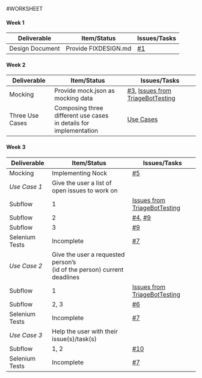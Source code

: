 #WORKSHEET
#### Week 1

| Deliverable   | Item/Status   |  Issues/Tasks
| ------------- | ------------  |  ------------
| Design Document | Provide FIXDESIGN.md    | [#1](https://github.ncsu.edu/maalbash/DeveloperTriage#1)

#### Week 2

| Deliverable   | Item/Status   |  Issues/Tasks
| ------------- | ------------  |  ------------
| Mocking         | Provide mock.json as mocking data |  [#3](https://github.ncsu.edu/maalbash/DeveloperTriage#3), [Issues from TriageBotTesting](https://github.ncsu.edu/hqtu/TriageBotTesting)
| Three Use Cases   | Composing three different use cases </br> in details for implementation | [Use Cases](https://github.ncsu.edu/maalbash/DeveloperTriage/blob/master/TriageBot_UseCases.md)

#### Week 3

| Deliverable   | Item/Status   |  Issues/Tasks
| ------------- | ------------  |  ------------
| Mocking         | Implementing Nock | [#5](https://github.ncsu.edu/maalbash/DeveloperTriage#5)
| *Use Case 1*      | Give the user a list of open issues to work on   | &nbsp;
| Subflow           | 1               |  [Issues from TriageBotTesting](https://github.ncsu.edu/hqtu/TriageBotTesting)
| Subflow           | 2               |  [#4](https://github.ncsu.edu/maalbash/DeveloperTriage#4), [#9]( https://github.ncsu.edu/maalbash/DeveloperTriage#9)
| Subflow           | 3               |  [#9]( https://github.ncsu.edu/maalbash/DeveloperTriage#9)
| Selenium Tests    | Incomplete      |  [#7]( https://github.ncsu.edu/maalbash/DeveloperTriage#7)
| *Use Case 2*      | Give the user a requested person’s</br>(id of the person) current deadlines | &nbsp;
| Subflow           | 1               |  [Issues from TriageBotTesting](https://github.ncsu.edu/hqtu/TriageBotTesting)
| Subflow           | 2, 3            |  [#6](https://github.ncsu.edu/maalbash/DeveloperTriage#6)
| Selenium Tests    | Incomplete      |  [#7]( https://github.ncsu.edu/maalbash/DeveloperTriage#7)
| *Use Case 3*      | Help the user with their issue(s)/task(s)   | &nbsp;
| Subflow           | 1, 2            |  [#10]( https://github.ncsu.edu/maalbash/DeveloperTriage#10)
| Selenium Tests    | Incomplete      |  [#7]( https://github.ncsu.edu/maalbash/DeveloperTriage#7)


